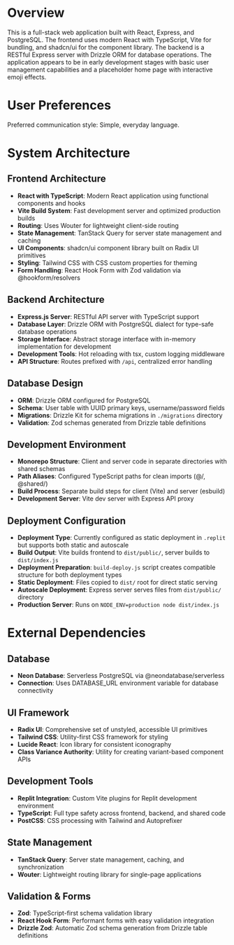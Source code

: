 # Overview

This is a full-stack web application built with React, Express, and PostgreSQL. The frontend uses modern React with TypeScript, Vite for bundling, and shadcn/ui for the component library. The backend is a RESTful Express server with Drizzle ORM for database operations. The application appears to be in early development stages with basic user management capabilities and a placeholder home page with interactive emoji effects.

# User Preferences

Preferred communication style: Simple, everyday language.

# System Architecture

## Frontend Architecture
- **React with TypeScript**: Modern React application using functional components and hooks
- **Vite Build System**: Fast development server and optimized production builds
- **Routing**: Uses Wouter for lightweight client-side routing
- **State Management**: TanStack Query for server state management and caching
- **UI Components**: shadcn/ui component library built on Radix UI primitives
- **Styling**: Tailwind CSS with CSS custom properties for theming
- **Form Handling**: React Hook Form with Zod validation via @hookform/resolvers

## Backend Architecture
- **Express.js Server**: RESTful API server with TypeScript support
- **Database Layer**: Drizzle ORM with PostgreSQL dialect for type-safe database operations
- **Storage Interface**: Abstract storage interface with in-memory implementation for development
- **Development Tools**: Hot reloading with tsx, custom logging middleware
- **API Structure**: Routes prefixed with `/api`, centralized error handling

## Database Design
- **ORM**: Drizzle ORM configured for PostgreSQL
- **Schema**: User table with UUID primary keys, username/password fields
- **Migrations**: Drizzle Kit for schema migrations in `./migrations` directory
- **Validation**: Zod schemas generated from Drizzle table definitions

## Development Environment
- **Monorepo Structure**: Client and server code in separate directories with shared schemas
- **Path Aliases**: Configured TypeScript paths for clean imports (@/, @shared/)
- **Build Process**: Separate build steps for client (Vite) and server (esbuild)
- **Development Server**: Vite dev server with Express API proxy

## Deployment Configuration
- **Deployment Type**: Currently configured as static deployment in `.replit` but supports both static and autoscale
- **Build Output**: Vite builds frontend to `dist/public/`, server builds to `dist/index.js`
- **Deployment Preparation**: `build-deploy.js` script creates compatible structure for both deployment types
- **Static Deployment**: Files copied to `dist/` root for direct static serving
- **Autoscale Deployment**: Express server serves files from `dist/public/` directory
- **Production Server**: Runs on `NODE_ENV=production node dist/index.js`

# External Dependencies

## Database
- **Neon Database**: Serverless PostgreSQL via @neondatabase/serverless
- **Connection**: Uses DATABASE_URL environment variable for database connectivity

## UI Framework
- **Radix UI**: Comprehensive set of unstyled, accessible UI primitives
- **Tailwind CSS**: Utility-first CSS framework for styling
- **Lucide React**: Icon library for consistent iconography
- **Class Variance Authority**: Utility for creating variant-based component APIs

## Development Tools
- **Replit Integration**: Custom Vite plugins for Replit development environment
- **TypeScript**: Full type safety across frontend, backend, and shared code
- **PostCSS**: CSS processing with Tailwind and Autoprefixer

## State Management
- **TanStack Query**: Server state management, caching, and synchronization
- **Wouter**: Lightweight routing library for single-page applications

## Validation & Forms
- **Zod**: TypeScript-first schema validation library
- **React Hook Form**: Performant forms with easy validation integration
- **Drizzle Zod**: Automatic Zod schema generation from Drizzle table definitions